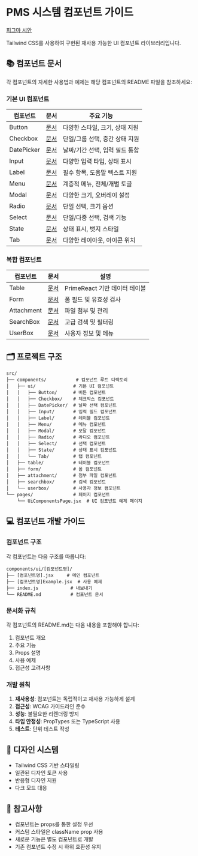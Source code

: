 # PMS 시스템 컴포넌트 가이드 

[피그마 시안](https://www.figma.com/design/5Grjwwuc24FNiI412CUT2g/new-PMS?node-id=6-3693&t=S7R0EWo6A9ASH5en-1)

Tailwind CSS를 사용하여 구현된 재사용 가능한 UI 컴포넌트 라이브러리입니다.

## 📚 컴포넌트 문서

각 컴포넌트의 자세한 사용법과 예제는 해당 컴포넌트의 README 파일을 참조하세요:

### 기본 UI 컴포넌트

| 컴포넌트 | 문서 | 주요 기능 |
|---------|------|-----------|
| Button | [문서](src/components/ui/Button/README.md) | 다양한 스타일, 크기, 상태 지원 |
| Checkbox | [문서](src/components/ui/Checkbox/README.md) | 단일/그룹 선택, 중간 상태 지원 |
| DatePicker | [문서](src/components/ui/DatePicker/README.md) | 날짜/기간 선택, 입력 필드 통합 |
| Input | [문서](src/components/ui/Input/README.md) | 다양한 입력 타입, 상태 표시 |
| Label | [문서](src/components/ui/Label/README.md) | 필수 항목, 도움말 텍스트 지원 |
| Menu | [문서](src/components/ui/Menu/README.md) | 계층적 메뉴, 전체/개별 토글 |
| Modal | [문서](src/components/ui/Modal/README.md) | 다양한 크기, 오버레이 설정 |
| Radio | [문서](src/components/ui/Radio/README.md) | 단일 선택, 크기 옵션 |
| Select | [문서](src/components/ui/Select/README.md) | 단일/다중 선택, 검색 기능 |
| State | [문서](src/components/ui/State/README.md) | 상태 표시, 뱃지 스타일 |
| Tab | [문서](src/components/ui/Tab/README.md) | 다양한 레이아웃, 아이콘 위치 |

### 복합 컴포넌트

| 컴포넌트 | 문서 | 설명 |
|---------|------|------|
| Table | [문서](src/components/table/README.md) | PrimeReact 기반 데이터 테이블 |
| Form | [문서](src/components/form/README.md) | 폼 필드 및 유효성 검사 |
| Attachment | [문서](src/components/attachment/README.md) | 파일 첨부 및 관리 |
| SearchBox | [문서](src/components/searchbox/README.md) | 고급 검색 및 필터링 |
| UserBox | [문서](src/components/userbox/README.md) | 사용자 정보 및 메뉴 |

## 🗂 프로젝트 구조

```
src/
├── components/           # 컴포넌트 루트 디렉토리
│   ├── ui/              # 기본 UI 컴포넌트
│   │   ├── Button/      # 버튼 컴포넌트
│   │   ├── Checkbox/    # 체크박스 컴포넌트
│   │   ├── DatePicker/  # 날짜 선택 컴포넌트
│   │   ├── Input/       # 입력 필드 컴포넌트
│   │   ├── Label/       # 레이블 컴포넌트
│   │   ├── Menu/        # 메뉴 컴포넌트
│   │   ├── Modal/       # 모달 컴포넌트
│   │   ├── Radio/       # 라디오 컴포넌트
│   │   ├── Select/      # 선택 컴포넌트
│   │   ├── State/       # 상태 표시 컴포넌트
│   │   └── Tab/         # 탭 컴포넌트
│   ├── table/           # 테이블 컴포넌트
│   ├── form/            # 폼 컴포넌트
│   ├── attachment/      # 첨부 파일 컴포넌트
│   ├── searchbox/       # 검색 컴포넌트
│   └── userbox/         # 사용자 정보 컴포넌트
└── pages/               # 페이지 컴포넌트
    └── UiComponentsPage.jsx  # UI 컴포넌트 예제 페이지
```

## 💻 컴포넌트 개발 가이드

### 컴포넌트 구조

각 컴포넌트는 다음 구조를 따릅니다:

```
components/ui/[컴포넌트명]/
├── [컴포넌트명].jsx     # 메인 컴포넌트
├── [컴포넌트명]Example.jsx  # 사용 예제
├── index.js            # 내보내기
└── README.md           # 컴포넌트 문서
```

### 문서화 규칙

각 컴포넌트의 README.md는 다음 내용을 포함해야 합니다:

1. 컴포넌트 개요
2. 주요 기능
3. Props 설명
4. 사용 예제
5. 접근성 고려사항

### 개발 원칙

1. **재사용성**: 컴포넌트는 독립적이고 재사용 가능하게 설계
2. **접근성**: WCAG 가이드라인 준수
3. **성능**: 불필요한 리렌더링 방지
4. **타입 안정성**: PropTypes 또는 TypeScript 사용
5. **테스트**: 단위 테스트 작성

## 🎨 디자인 시스템

- Tailwind CSS 기반 스타일링
- 일관된 디자인 토큰 사용
- 반응형 디자인 지원
- 다크 모드 대응

## 📌 참고사항

- 컴포넌트는 props를 통한 설정 우선
- 커스텀 스타일은 className prop 사용
- 새로운 기능은 별도 컴포넌트로 개발
- 기존 컴포넌트 수정 시 하위 호환성 유지